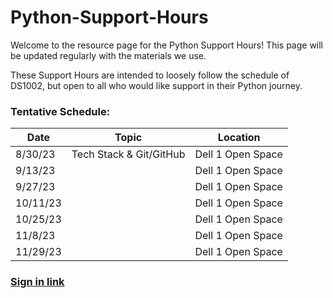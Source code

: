 # Python-Support-Hours

Welcome to the resource page for the Python Support Hours! This page will be updated regularly with the materials we use.

These Support Hours are intended to loosely follow the schedule of DS1002, but open to all who would like support in their Python journey.

### Tentative Schedule:
| Date     | Topic                   | Location          |
|----------|-------------------------|-------------------|
| 8/30/23  | Tech Stack & Git/GitHub             | Dell 1 Open Space |
| 9/13/23  |                         | Dell 1 Open Space |
| 9/27/23  |                         | Dell 1 Open Space |
| 10/11/23 |                         | Dell 1 Open Space |
| 10/25/23 |                         | Dell 1 Open Space |
| 11/8/23  |                         | Dell 1 Open Space |
| 11/29/23 |                         | Dell 1 Open Space |

### [Sign in link]





[Sign in link]:  https://forms.office.com/r/XZa0ctu8jn
